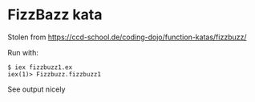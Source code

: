 # FizzBazz kata

Stolen from https://ccd-school.de/coding-dojo/function-katas/fizzbuzz/


Run with: 
```
$ iex fizzbuzz1.ex
iex(1)> Fizzbuzz.fizzbuzz1
```

See output nicely
